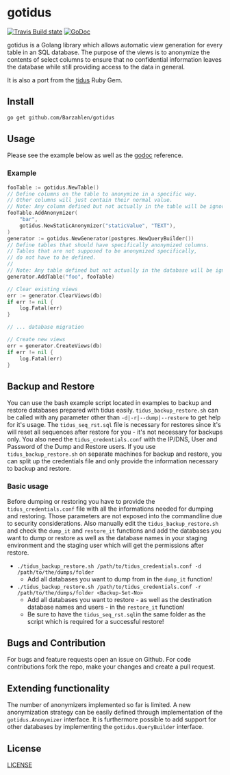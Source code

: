 gotidus
=======

[![Travis Build state](https://travis-ci.org/Barzahlen/gotidus.svg?branch=master)](https://travis-ci.org/Barzahlen/gotidus) [![GoDoc](https://godoc.org/github.com/Barzahlen/gotidus?status.png)](https://godoc.org/github.com/Barzahlen/gotidus)

gotidus is a Golang library which allows automatic view generation for every table in an SQL database. The purpose of the views is to anonymize the contents of select columns to ensure that no confidential information leaves the database while still providing access to the data in general.

It is also a port from the [tidus](https://github.com/Barzahlen/tidus) Ruby Gem.

## Install
```bash
go get github.com/Barzahlen/gotidus
```

## Usage

Please see the example below as well as the [godoc](https://godoc.org/github.com/Barzahlen/gotidus) reference.

### Example
```go
fooTable := gotidus.NewTable()
// Define columns on the table to anonymize in a specific way.
// Other columns will just contain their normal value.
// Note: Any column defined but not actually in the table will be ignored.
fooTable.AddAnonymizer(
    "bar",
    gotidus.NewStaticAnonymizer("staticValue", "TEXT"),
)
generator := gotidus.NewGenerator(postgres.NewQueryBuilder())
// Define tables that should have specifically anonymized columns.
// Tables that are not supposed to be anonymized specifically,
// do not have to be defined.
// 
// Note: Any table defined but not actually in the database will be ignored.
generator.AddTable("foo", fooTable)

// Clear existing views
err := generator.ClearViews(db)
if err != nil {
    log.Fatal(err)
}

// ... database migration

// Create new views
err = generator.CreateViews(db)
if err != nil {
    log.Fatal(err)
}
```

## Backup and Restore

You can use the bash example script located in examples to backup and restore databases prepared with tidus easily. `tidus_backup_restore.sh` can be called with any parameter other than `-d|-r|--dump|--restore` to get help for it's usage. The `tidus_seq_rst.sql` file is necessary for restores since it's will reset all sequences after restore for you - it's not necessary for backups only.
You also need the `tidus_credentials.conf` with the IP/DNS, User and Password of the Dump and Restore users. If you use `tidus_backup_restore.sh` on separate machines for backup and restore, you can split up the credentials file and only provide the information necessary to backup and restore.

### Basic usage

Before dumping or restoring you have to provide the `tidus_credentials.conf` file with all the informations needed for dumping and restoring. Those parameters are not exposed into the commandline due to security considerations. Also manually edit the `tidus_backup_restore.sh` and check the `dump_it` and `restore_it` functions and add the databases you want to dump or restore as well as the database names in your staging environment and the staging user which will get the permissions after restore.

- `./tidus_backup_restore.sh /path/to/tidus_credentials.conf -d /path/to/the/dumps/folder`
  - Add all databases you want to dump from in the `dump_it` function!
- `./tidus_backup_restore.sh /path/to/tidus_credentials.conf -r /path/to/the/dumps/folder <Backup-Set-No>`
  - Add all databases you want to restore - as well as the destination database names and users - in the `restore_it` function!
  - Be sure to have the `tidus_seq_rst.sql`in the same folder as the script which is required for a successful restore!

## Bugs and Contribution
For bugs and feature requests open an issue on Github. For code contributions fork the repo, make your changes and create a pull request.

## Extending functionality
The number of anonymizers implemented so far is limited.
A new anonymization strategy can be easily defined through implementation of the `gotidus.Anonymizer` interface.
It is furthermore possible to add support for other databases by implementing the `gotidus.QueryBuilder` interface.

## License
[LICENSE](LICENSE)

